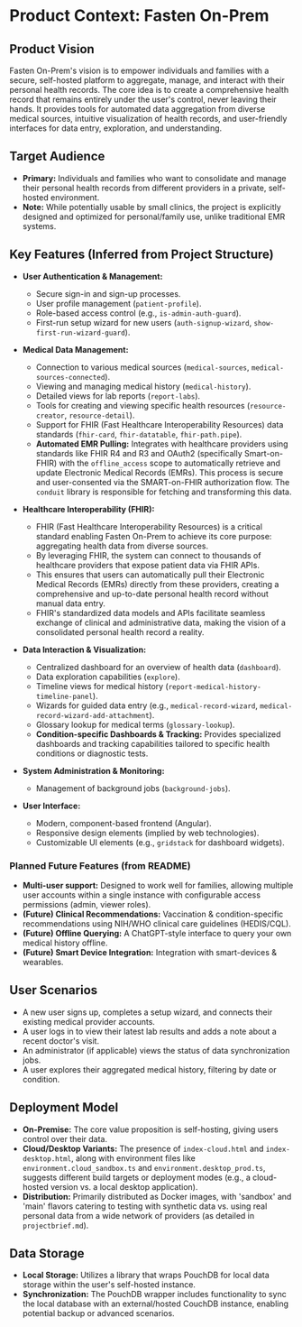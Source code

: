 # Product Context: Fasten On-Prem

## Product Vision

Fasten On-Prem's vision is to empower individuals and families with a secure, self-hosted platform to aggregate, manage, and interact with their personal health records. The core idea is to create a comprehensive health record that remains entirely under the user's control, never leaving their hands. It provides tools for automated data aggregation from diverse medical sources, intuitive visualization of health records, and user-friendly interfaces for data entry, exploration, and understanding.

## Target Audience

*   **Primary:** Individuals and families who want to consolidate and manage their personal health records from different providers in a private, self-hosted environment.
*   **Note:** While potentially usable by small clinics, the project is explicitly designed and optimized for personal/family use, unlike traditional EMR systems.

## Key Features (Inferred from Project Structure)

*   **User Authentication & Management:**
    *   Secure sign-in and sign-up processes.
    *   User profile management (`patient-profile`).
    *   Role-based access control (e.g., `is-admin-auth-guard`).
    *   First-run setup wizard for new users (`auth-signup-wizard`, `show-first-run-wizard-guard`).
*   **Medical Data Management:**
    *   Connection to various medical sources (`medical-sources`, `medical-sources-connected`).
    *   Viewing and managing medical history (`medical-history`).
    *   Detailed views for lab reports (`report-labs`).
    *   Tools for creating and viewing specific health resources (`resource-creator`, `resource-detail`).
    *   Support for FHIR (Fast Healthcare Interoperability Resources) data standards (`fhir-card`, `fhir-datatable`, `fhir-path.pipe`).
    *   **Automated EMR Pulling:** Integrates with healthcare providers using standards like FHIR R4 and R3 and OAuth2 (specifically Smart-on-FHIR) with the `offline_access` scope to automatically retrieve and update Electronic Medical Records (EMRs). This process is secure and user-consented via the SMART-on-FHIR authorization flow. The `conduit` library is responsible for fetching and transforming this data.

*   **Healthcare Interoperability (FHIR):**
    *   FHIR (Fast Healthcare Interoperability Resources) is a critical standard enabling Fasten On-Prem to achieve its core purpose: aggregating health data from diverse sources.
    *   By leveraging FHIR, the system can connect to thousands of healthcare providers that expose patient data via FHIR APIs.
    *   This ensures that users can automatically pull their Electronic Medical Records (EMRs) directly from these providers, creating a comprehensive and up-to-date personal health record without manual data entry.
    *   FHIR's standardized data models and APIs facilitate seamless exchange of clinical and administrative data, making the vision of a consolidated personal health record a reality.

*   **Data Interaction & Visualization:**
    *   Centralized dashboard for an overview of health data (`dashboard`).
    *   Data exploration capabilities (`explore`).
    *   Timeline views for medical history (`report-medical-history-timeline-panel`).
    *   Wizards for guided data entry (e.g., `medical-record-wizard`, `medical-record-wizard-add-attachment`).
    *   Glossary lookup for medical terms (`glossary-lookup`).
    *   **Condition-specific Dashboards & Tracking:** Provides specialized dashboards and tracking capabilities tailored to specific health conditions or diagnostic tests.
*   **System Administration & Monitoring:**
    *   Management of background jobs (`background-jobs`).
*   **User Interface:**
    *   Modern, component-based frontend (Angular).
    *   Responsive design elements (implied by web technologies).
    *   Customizable UI elements (e.g., `gridstack` for dashboard widgets).

### Planned Future Features (from README)

*   **Multi-user support:** Designed to work well for families, allowing multiple user accounts within a single instance with configurable access permissions (admin, viewer roles).
*   **(Future) Clinical Recommendations:** Vaccination & condition-specific recommendations using NIH/WHO clinical care guidelines (HEDIS/CQL).
*   **(Future) Offline Querying:** A ChatGPT-style interface to query your own medical history offline.
*   **(Future) Smart Device Integration:** Integration with smart-devices & wearables.

## User Scenarios

*   A new user signs up, completes a setup wizard, and connects their existing medical provider accounts.
*   A user logs in to view their latest lab results and adds a note about a recent doctor's visit.
*   An administrator (if applicable) views the status of data synchronization jobs.
*   A user explores their aggregated medical history, filtering by date or condition.

## Deployment Model

*   **On-Premise:** The core value proposition is self-hosting, giving users control over their data.
*   **Cloud/Desktop Variants:** The presence of `index-cloud.html` and `index-desktop.html`, along with environment files like `environment.cloud_sandbox.ts` and `environment.desktop_prod.ts`, suggests different build targets or deployment modes (e.g., a cloud-hosted version vs. a local desktop application).
*   **Distribution:** Primarily distributed as Docker images, with 'sandbox' and 'main' flavors catering to testing with synthetic data vs. using real personal data from a wide network of providers (as detailed in `projectbrief.md`).

## Data Storage

*   **Local Storage:** Utilizes a library that wraps PouchDB for local data storage within the user's self-hosted instance.
*   **Synchronization:** The PouchDB wrapper includes functionality to sync the local database with an external/hosted CouchDB instance, enabling potential backup or advanced scenarios.
